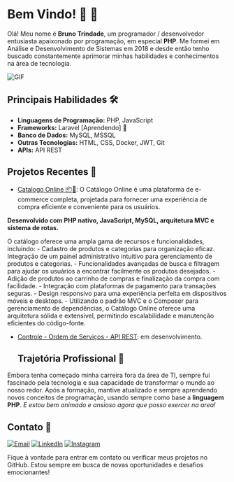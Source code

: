 #  Bem Vindo! 🚀  🙂


Olá! Meu nome é **Bruno Trindade**, um programador / desenvolvedor entusiasta apaixonado por programação, em especial **PHP**. Me formei em Análise e Desenvolvimento de Sistemas em 2018 e desde então tenho buscado constantemente aprimorar minhas habilidades e conhecimentos na área de tecnologia.

![GIF](link_para_seu_gif.gif)

## Principais Habilidades 🛠️

- **Linguagens de Programação:** PHP, JavaScript
- **Frameworks:** Laravel [Aprendendo] 📓
- **Banco de Dados:** MySQL, MSSQL
- **Outras Tecnologias:** HTML, CSS, Docker, JWT, Git
- **APIs:** API REST

## Projetos Recentes 🚀

- [Catalogo Online 📦🛒](https://github.com/BrunohTrindade/Catalogo-online): 
O Catálogo Online é uma plataforma de e-commerce completa, projetada para fornecer uma experiência de compra eficiente e conveniente para os usuários.

**Desenvolvido com PHP nativo, JavaScript, MySQL, arquitetura MVC e sistema de rotas.**

O catálogo oferece uma ampla gama de recursos e funcionalidades, incluindo:
    - Cadastro de produtos e categorias para organização eficaz.
Integração de um painel administrativo intuitivo para gerenciamento de produtos e categorias.
    - Funcionalidades avançadas de busca e filtragem para ajudar os usuários a encontrar facilmente os produtos desejados.
    - Adição de produtos ao carrinho de compras e finalização da compra com facilidade.
    - Integração com plataformas de pagamento para transações seguras.
    - Design responsivo para uma experiência perfeita em dispositivos móveis e desktops.
    - Utilizando o padrão MVC e o Composer para gerenciamento de dependências, o Catálogo Online oferece uma arquitetura sólida e extensível, permitindo escalabilidade e manutenção eficientes do código-fonte. 
    
- [Controle - Ordem de Serviços - API REST](link_projeto_2): em desenvolvimento.

  ## Trajetória Profissional 💼

Embora tenha começado minha carreira fora da área de TI, sempre fui fascinado pela tecnologia e sua capacidade de transformar o mundo ao nosso redor. Após a formação, mantive atualizado e sempre aprendendo novos conceitos de programação, usando sempre como base a **linguagem PHP**.
_E estou bem animado e ansioso agora que posso exercer na area!_

## Contato 📧

[![Email](https://img.shields.io/badge/Email-D14836?style=for-the-badge&logo=gmail&logoColor=white)](mailto:bruno_henriquet@live.com) [![LinkedIn](https://img.shields.io/badge/LinkedIn-0077B5?style=for-the-badge&logo=linkedin&logoColor=white)](https://www.linkedin.com/in/brunohtrindade/) [![Instagram](https://img.shields.io/badge/Instagram-E4405F?style=for-the-badge&logo=instagram&logoColor=white)](https://instagram.com/brunoh_trindade)




Fique à vontade para entrar em contato ou verificar meus projetos no GitHub. Estou sempre em busca de novas oportunidades e desafios emocionantes!
